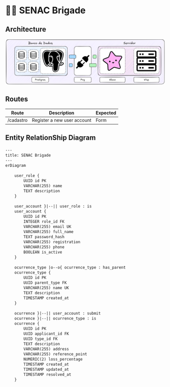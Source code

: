 # 👩‍🚒 SENAC Brigade

## Architecture

![Backend Architecture](assets/backend_architecture.png)

## Routes

| Route     | Description                 | Expected |
| --------- | --------------------------- | -------- |
| /cadastro | Register a new user account | Form     |

## Entity RelationShip Diagram

```mermaid
---
title: SENAC Brigade
---
erDiagram

    user_role {
        UUID id PK
        VARCHAR(255) name
        TEXT description
    }

    user_account }|--|| user_role : is
    user_account {
        UUID id PK
        INTEGER role_id FK
        VARCHAR(255) email UK
        VARCHAR(255) full_name
        TEXT password_hash
        VARCHAR(255) registration
        VARCHAR(255) phone
        BOOLEAN is_active
    }

    ocurrence_type |o--o{ ocurrence_type : has_parent
    ocurrence_type {
        UUID id PK
        UUID parent_type FK
        VARCHAR(255) name UK
        TEXT description
        TIMESTAMP created_at
    }

    ocurrence }|--|| user_account : submit
    ocurrence }|--|| ocurrence_type : is
    ocurrence {
        UUID id PK
        UUID applicant_id FK
        UUID type_id FK
        TEXT description
        VARCHAR(255) address
        VARCHAR(255) reference_point
        NUMERIC(2) loss_percentage
        TIMESTAMP created_at
        TIMESTAMP updated_at
        TIMESTAMP resolved_at
    }
```
